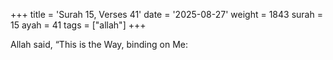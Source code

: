 +++
title = 'Surah 15, Verses 41'
date = '2025-08-27'
weight = 1843
surah = 15
ayah = 41
tags = ["allah"]
+++

Allah said, “This is the Way, binding on Me: